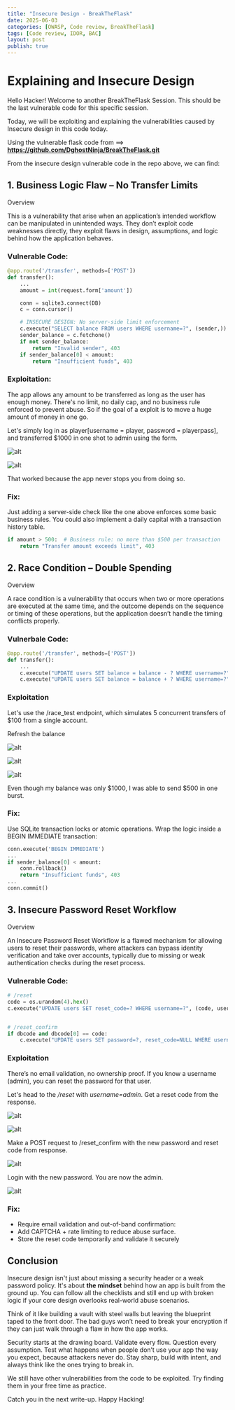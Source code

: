 ```yaml
---
title: "Insecure Design - BreakTheFlask"
date: 2025-06-03
categories: [OWASP, Code review, BreakTheFlask]
tags: [Code review, IDOR, BAC]
layout: post
publish: true
---
```



# Explaining and Insecure Design
Hello Hacker! Welcome to another BreakTheFlask Session. This should be the last vulnerable code for this specific session.

Today, we will be exploiting and explaining the vulnerabilities caused by Insecure design in this code today.

Using the vulnerable flask code from ==> **https://github.com/DghostNinja/BreakTheFlask.git**


From the insecure design vulnerable code in the repo above, we can find:

## 1. Business Logic Flaw – No Transfer Limits
Overview

This is a vulnerability that arise when an application’s intended workflow can be manipulated in unintended ways. They don’t exploit code weaknesses directly, they exploit flaws in design, assumptions, and logic behind how the application behaves.


### Vulnerable Code:
```python
@app.route('/transfer', methods=['POST'])
def transfer():
    ...
    amount = int(request.form['amount'])

    conn = sqlite3.connect(DB)
    c = conn.cursor()

    # INSECURE DESIGN: No server-side limit enforcement
    c.execute("SELECT balance FROM users WHERE username=?", (sender,))
    sender_balance = c.fetchone()
    if not sender_balance:
        return "Invalid sender", 403
    if sender_balance[0] < amount:
        return "Insufficient funds", 403

```

### Exploitation:
The app allows any amount to be transferred as long as the user has enough money. There's no limit, no daily cap, and no business rule enforced to prevent abuse. So if the goal of a exploit is to move a huge amount of money in one go.

Let's simply log in as player[username = player, password = playerpass], and transferred $1000 in one shot to admin using the form.

![alt](/assets/images/insecure/A1.png)

![alt](/assets/images/insecure/A2.png)

That worked because the app never stops you from doing so.


### Fix:
Just adding a server-side check like the one above enforces some basic business rules. You could also implement a daily capital with a transaction history table.

```python
if amount > 500:  # Business rule: no more than $500 per transaction
    return "Transfer amount exceeds limit", 403
```

## 2. Race Condition – Double Spending
Overview 

A race condition is a vulnerability that occurs when two or more operations are executed at the same time, and the outcome depends on the sequence or timing of these operations, but the application doesn’t handle the timing conflicts properly.

### Vulnerbale Code:
```python
@app.route('/transfer', methods=['POST'])
def transfer():
    ...
    c.execute("UPDATE users SET balance = balance - ? WHERE username=?", (amount, sender))
    c.execute("UPDATE users SET balance = balance + ? WHERE username=?", (amount, recipient))

```


### Exploitation
Let's use the /race_test endpoint, which simulates 5 concurrent transfers of $100 from a single account.

Refresh the balance 

![alt](/assets/images/insecure/A3.png)

![alt](/assets/images/insecure/A4.png)

![alt](/assets/images/insecure/A5.png)

Even though my balance was only $1000, I was able to send $500 in one burst.

### Fix:
Use SQLite transaction locks or atomic operations. Wrap the logic inside a BEGIN IMMEDIATE transaction:

```python
conn.execute('BEGIN IMMEDIATE')
...
if sender_balance[0] < amount:
    conn.rollback()
    return "Insufficient funds", 403
...
conn.commit()
```

## 3. Insecure Password Reset Workflow
Overview

An Insecure Password Reset Workflow is a flawed mechanism for allowing users to reset their passwords, where attackers can bypass identity verification and take over accounts, typically due to missing or weak authentication checks during the reset process.

### Vulnerable Code:
```python
# /reset
code = os.urandom(4).hex()
c.execute("UPDATE users SET reset_code=? WHERE username=?", (code, user))


# /reset_confirm
if dbcode and dbcode[0] == code:
    c.execute("UPDATE users SET password=?, reset_code=NULL WHERE username=?", (newpw, user))

```

### Exploitation
There’s no email validation, no ownership proof. If you know a username (admin), you can reset the password for that user.

Let's head to the */reset* with *username=admin*. Get a reset code from the response.

![alt](/assets/images/insecure/A6.png)

![alt](/assets/images/insecure/A7.png)


Make a POST request to /reset_confirm with the new password and reset code from response.

![alt](/assets/images/insecure/A8.png)

Login with the new password. You are now the admin.

![alt](/assets/images/insecure/A9.png)

### Fix:
- Require email validation and out-of-band confirmation:
- Add CAPTCHA + rate limiting to reduce abuse surface.
- Store the reset code temporarily and validate it securely


## Conclusion

Insecure design isn't just about missing a security header or a weak password policy. It's about **the mindset** behind how an app is built from the ground up. You can follow all the checklists and still end up with broken logic if your core design overlooks real-world abuse scenarios.

Think of it like building a vault with steel walls but leaving the blueprint taped to the front door. The bad guys won’t need to break your encryption if they can just walk through a flaw in how the app works.

Security starts at the drawing board. Validate every flow. Question every assumption. Test what happens when people don’t use your app the way you expect, because attackers never do.
Stay sharp, build with intent, and always think like the ones trying to break in.

We still have other vulnerabilities from the code to be exploited. Try finding them in your free time as practice. 

Catch you in the next write-up. Happy Hacking!
